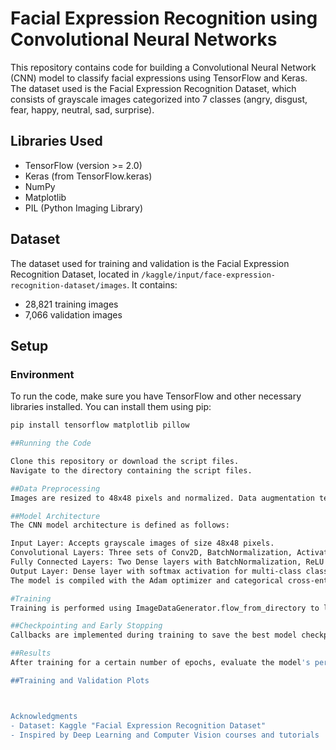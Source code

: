 # Facial Expression Recognition using Convolutional Neural Networks

This repository contains code for building a Convolutional Neural Network (CNN) model to classify facial expressions using TensorFlow and Keras. The dataset used is the Facial Expression Recognition Dataset, which consists of grayscale images categorized into 7 classes (angry, disgust, fear, happy, neutral, sad, surprise).

## Libraries Used

- TensorFlow (version >= 2.0)
- Keras (from TensorFlow.keras)
- NumPy
- Matplotlib
- PIL (Python Imaging Library)

## Dataset

The dataset used for training and validation is the Facial Expression Recognition Dataset, located in `/kaggle/input/face-expression-recognition-dataset/images`. It contains:
- 28,821 training images
- 7,066 validation images

## Setup

### Environment

To run the code, make sure you have TensorFlow and other necessary libraries installed. You can install them using pip:

```bash
pip install tensorflow matplotlib pillow

##Running the Code

Clone this repository or download the script files.
Navigate to the directory containing the script files.

##Data Preprocessing
Images are resized to 48x48 pixels and normalized. Data augmentation techniques such as shear, zoom, and horizontal flip are applied to the training set to enhance model generalization.

##Model Architecture
The CNN model architecture is defined as follows:

Input Layer: Accepts grayscale images of size 48x48 pixels.
Convolutional Layers: Three sets of Conv2D, BatchNormalization, Activation (ReLU), MaxPooling2D, and Dropout layers.
Fully Connected Layers: Two Dense layers with BatchNormalization, ReLU activation, and Dropout.
Output Layer: Dense layer with softmax activation for multi-class classification.
The model is compiled with the Adam optimizer and categorical cross-entropy loss function.

#Training
Training is performed using ImageDataGenerator.flow_from_directory to load batches of images directly from directories, enabling efficient data handling and preprocessing.

##Checkpointing and Early Stopping
Callbacks are implemented during training to save the best model checkpoint based on validation accuracy and to stop training early if no improvement is observed

##Results
After training for a certain number of epochs, evaluate the model's performance on the validation set to assess its accuracy. Below are the plots showing the training and validation accuracy and loss over epochs:

##Training and Validation Plots



Acknowledgments
- Dataset: Kaggle "Facial Expression Recognition Dataset"
- Inspired by Deep Learning and Computer Vision courses and tutorials
